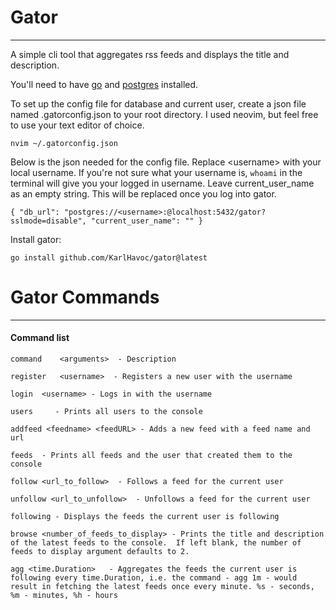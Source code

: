 # Gator
----------------------------------

A simple cli tool that aggregates rss feeds and displays the title and description.

You'll need to have [go](https://go.dev/doc/install) and [postgres](https://www.postgresql.org/download/) installed. 

To set up the config file for database and current user, create a json file named 
.gatorconfig.json to your root directory. I used neovim, but feel free to use your text
editor of choice.

`nvim ~/.gatorconfig.json`

Below is the json needed for the config file.  Replace \<username\> with your local username.  If you're not sure what your username is, `whoami` in the terminal will give you your logged in 
username. Leave current_user_name as an empty string.  This will be replaced once you 
log into gator.

`{
 "db_url": "postgres://<username>:@localhost:5432/gator?sslmode=disable",
 "current_user_name": ""
}`

Install gator:

`go install github.com/KarlHavoc/gator@latest`

# Gator Commands
---------------------------------
#### Command list

`command    <arguments>  - Description`

`register   <username>  - Registers a new user with the username`

`login  <username> - Logs in with the username`

`users     - Prints all users to the console`

`addfeed <feedname> <feedURL> - Adds a new feed with a feed name and url`

`feeds  - Prints all feeds and the user that created them to the console`

`follow <url_to_follow>  - Follows a feed for the current user`

`unfollow <url_to_unfollow>  - Unfollows a feed for the current user`

`following - Displays the feeds the current user is following`

`browse <number_of_feeds_to_display> - Prints the title and description of the latest feeds to the console.  If left blank, the number of feeds to display argument defaults to 2.`

`agg <time.Duration>   - Aggregates the feeds the current user is following every time.Duration, i.e. the command - agg 1m - would result in fetching the latest feeds once every minute. %s - seconds, %m - minutes, %h - hours`

